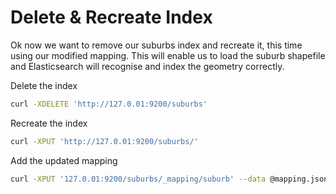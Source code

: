 # Delete & Recreate Index

Ok now we want to remove our suburbs index and recreate it, this time using our modified mapping. This will enable us to load the suburb shapefile and Elasticsearch will recognise and index the geometry correctly.

Delete the index
```bash
curl -XDELETE 'http://127.0.01:9200/suburbs'
```
Recreate the index
```bash
curl -XPUT 'http://127.0.01:9200/suburbs/'
```
Add the updated mapping
```bash
curl -XPUT '127.0.01:9200/suburbs/_mapping/suburb' --data @mapping.json
```
